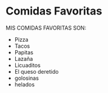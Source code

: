# Comidas Favoritas 

MIS COMIDAS FAVORITAS SON:

- Pizza
- Tacos
- Papitas
- Lazaña 
- Licuaditos
- El queso deretido 
- golosinas
- helados